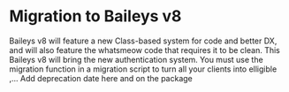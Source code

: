 # Migration to Baileys v8

Baileys v8 will feature a new Class-based system for code and better DX, and will also feature the whatsmeow code that requires it to be clean.
This
Baileys v8 will bring the new authentication system. You must use the migration function in a migration script to turn all your clients into elligible ,...
Add deprecation date here and on the package
